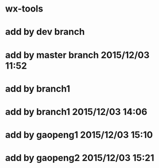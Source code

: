 # wx-tools
# add by dev branch
# add by master branch 2015/12/03 11:52
# add by branch1
# add by branch1 2015/12/03 14:06
# add by gaopeng1 2015/12/03 15:10
# add by gaopeng2 2015/12/03 15:21
